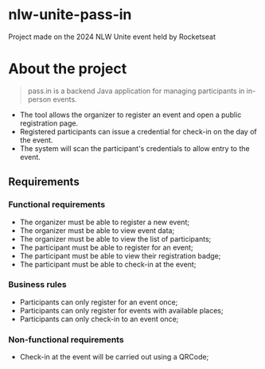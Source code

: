 # nlw-unite-pass-in

Project made on the 2024 NLW Unite event held by Rocketseat

# About the project

> pass.in is a backend Java application for managing participants in in-person events.
>
- The tool allows the organizer to register an event and open a public registration page.
- Registered participants can issue a credential for check-in on the day of the event.
- The system will scan the participant's credentials to allow entry to the event.

## Requirements

### Functional requirements

- The organizer must be able to register a new event;
- The organizer must be able to view event data;
- The organizer must be able to view the list of participants;
- The participant must be able to register for an event;
- The participant must be able to view their registration badge;
- The participant must be able to check-in at the event;

### Business rules

- Participants can only register for an event once;
- Participants can only register for events with available places;
- Participants can only check-in to an event once;

### Non-functional requirements

- Check-in at the event will be carried out using a QRCode;
